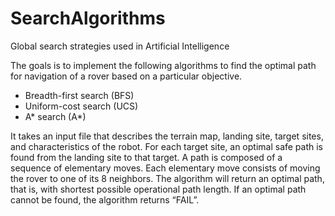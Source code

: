 # SearchAlgorithms
Global search strategies used in Artificial Intelligence

The goals is to implement the following algorithms to find the optimal path for navigation of a rover based on a particular objective.
- Breadth-first search (BFS)
- Uniform-cost search (UCS)
- A* search (A*)

It takes an input file that describes the terrain map, landing site, target sites, and characteristics of the robot. For each target site, an optimal safe path is found from the landing site to that target. A path is composed of a sequence of elementary moves. Each elementary move consists of moving the rover to one of its 8 neighbors. The algorithm will return an optimal path, that is, with shortest possible operational path length. If an optimal path cannot be found, the algorithm returns “FAIL”.
